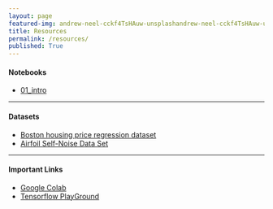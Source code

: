 ```yaml
---
layout: page
featured-img: andrew-neel-cckf4TsHAuw-unsplashandrew-neel-cckf4TsHAuw-unsplash
title: Resources
permalink: /resources/
published: True
---
```


<!-- <h1 style="text-align: center;">{{ site.batch_name }} Batch</h1> -->

<!-- <h2 style="text-align: center;">Resources will be available once the course begins!</h2> -->

#### Notebooks
- [01_intro](https://nbviewer.jupyter.org/github/Ai-Adventures/rmd/blob/master/notebooks/01_intro.ipynb?flush_cache=True) 


***

#### Datasets
- [Boston housing price regression dataset](https://keras.io/datasets/#boston-housing-price-regression-dataset)
- [Airfoil Self-Noise Data Set](https://archive.ics.uci.edu/ml/datasets/Airfoil+Self-Noise)

***

#### Important Links
- [Google Colab](https://colab.research.google.com/)
- [Tensorflow PlayGround](https://playground.tensorflow.org/)